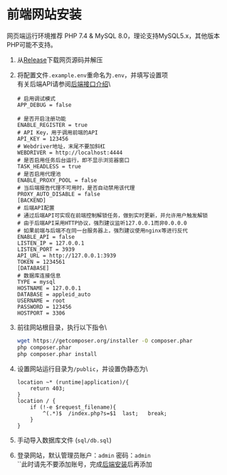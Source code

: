 # 前端网站安装

网页端运行环境推荐 PHP 7.4 & MySQL 8.0，理论支持MySQL5.x，其他版本PHP可能不支持。



1. 从[Release](https://github.com/pplulee/appleid\_auto/releases)下载网页源码并解压
2.  将配置文件`.example.env`重命名为`.env`，并填写设置项\
    有关后端API请参阅[后端接口介绍](../intro/hou-duan-jie-kou-jie-shao.md)\


    ```
    # 启用调试模式
    APP_DEBUG = false

    # 是否开启注册功能
    ENABLE_REGISTER = true
    # API Key，用于调用前端的API
    API_KEY = 123456
    # Webdriver地址，末尾不要加斜杠
    WEBDRIVER = http://localhost:4444
    # 是否启用任务后台运行，即不显示浏览器窗口
    TASK_HEADLESS = true
    # 是否启用代理池
    ENABLE_PROXY_POOL = false
    # 当后端报告代理不可用时，是否自动禁用该代理
    PROXY_AUTO_DISABLE = false
    [BACKEND]
    # 后端API配置
    # 通过后端API可实现在前端控制解锁任务，做到实时更新，并允许用户触发解锁
    # 由于后端API采用HTTP协议，强烈建议监听127.0.0.1而非0.0.0.0
    # 如果前端与后端不在同一台服务器上，强烈建议使用nginx等进行反代
    ENABLE_API = false
    LISTEN_IP = 127.0.0.1
    LISTEN_PORT = 3939
    API_URL = http://127.0.0.1:3939
    TOKEN = 1234561
    [DATABASE]
    # 数据库连接信息
    TYPE = mysql
    HOSTNAME = 127.0.0.1
    DATABASE = appleid_auto
    USERNAME = root
    PASSWORD = 123456
    HOSTPORT = 3306
    ```
3.  前往网站根目录，执行以下指令\


    ```bash
    wget https://getcomposer.org/installer -O composer.phar
    php composer.phar
    php composer.phar install
    ```
4.  设置网站运行目录为`/public`，并设置伪静态为\


    ```nginx
    location ~* (runtime|application)/{
        return 403;
    }
    location / {
        if (!-e $request_filename){
            ^(.*)$  /index.php?s=$1  last;   break;
        }
    }
    ```
5. 手动导入数据库文件 (`sql/db.sql`)
6. 登录网站，默认管理员账户：`admin` 密码：`admin`\
   ``此时请先不要添加账号，完成[后端安装](hou-duan-cheng-xu-an-zhuang.md)后再添加
